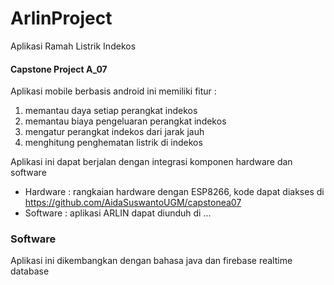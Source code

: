 # ArlinProject
Aplikasi Ramah Listrik Indekos
#### Capstone Project A_07

Aplikasi mobile berbasis android ini memiliki fitur :
1. memantau daya setiap perangkat indekos
2. memantau biaya pengeluaran perangkat indekos
3. mengatur perangkat indekos dari jarak jauh
4. menghitung penghematan listrik di indekos

Aplikasi ini dapat berjalan dengan integrasi komponen hardware dan software
- Hardware : rangkaian hardware dengan ESP8266, kode dapat diakses di https://github.com/AidaSuswantoUGM/capstonea07
- Software : aplikasi ARLIN dapat diunduh di ...

### Software
Aplikasi ini dikembangkan dengan bahasa java dan firebase realtime database
